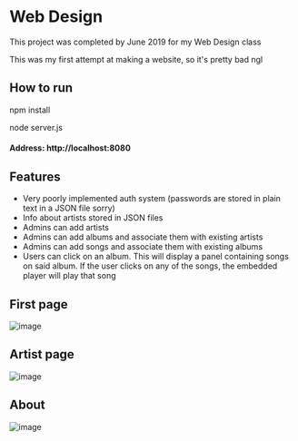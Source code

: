# Web Design
This project was completed by June 2019 for my Web Design class

This was my first attempt at making a website, so it's pretty bad ngl


## How to run
npm install

node server.js

#### Address: http://localhost:8080

## Features
  * Very poorly implemented auth system (passwords are stored in plain text in a JSON file sorry)
  * Info about artists stored in JSON files
  * Admins can add artists
  * Admins can add albums and associate them with existing artists
  * Admins can add songs and associate them with existing albums
  * Users can click on an album. This will display a panel containing songs on said album. If the user clicks on any of the songs, the embedded player will play that song

## First page
![image](https://user-images.githubusercontent.com/61271015/140009180-5ff80519-16db-440f-b66f-2e00009b62f2.png)

## Artist page
![image](https://user-images.githubusercontent.com/61271015/140009158-2ffc0c09-3c43-417b-b4ed-4b8edef90502.png)

## About
![image](https://user-images.githubusercontent.com/61271015/140009260-39e3a970-217e-4e2b-b643-20c4baa49b39.png)
